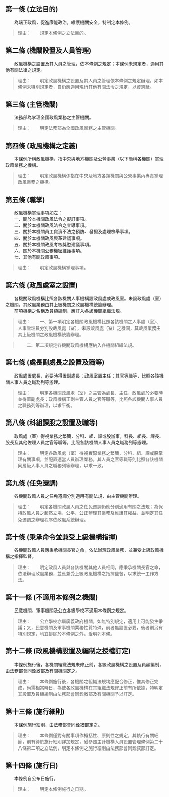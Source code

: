 第一條 (立法目的)
-----------------
　　為端正政風，促進廉能政治，維護機關安全，特制定本條例。  
> 理由：　　規定本條例之立法目的。



第二條 (機關設置及人員管理)
---------------------------
　　政風機構之設置及其人員之管理，依本條例之規定；本條例未規定者，適用其他有關法律之規定。  
> 理由：　　明定政風機構之設置及其人員之管理依本條例之規定辦理，如本條例未特別規定者，自仍應適用現行其他有關法令之規定，以資週延。



第三條 (主管機關)
-----------------
　　法務部為掌理全國政風業務之主管機關。  
> 理由：　　明定法務部為全國政風業務之主管機關。



第四條 (政風機構之定義)
-----------------------
　　本條例所稱政風機構，指中央與地方機關及公營事業（以下簡稱各機關）掌理政風業務之機構。  
> 理由：　　明定政風機構係指在中央及地方各類機關與公營事業內專責掌理政風業務之機構。



第五條 (職掌)
-------------
　　政風機構掌理事項如左：  
　　一、關於本機關政風法令之擬訂事項。  
　　二、關於本機關政風法令之宣導事項。  
　　三、關於本機關員工貪瀆不法之預防、發掘及處理檢舉事項。  
　　四、關於本機關政風興革建議事項。  
　　五、關於本機關政風考核獎懲建議事項。  
　　六、關於本機關公務機密維護事項。  
　　七、其他有關政風事項。  
> 理由：　　明定政風機構掌理事項。



第六條 (政風處室之設置)
-----------------------
　　各機關政風機構比照各該機關人事機構設政風處或政風室。未設政風處（室）之機關，其政風業務由其上級機關之政風機構統籌辦理。  
　　前項機構之名稱及員額編制，應訂入各該機關組織法規。  
> 理由：　　一、第一項明定各機關政風機構比照各該機關之人事處（室）、人事管理員分別設政風處（室），未設政風處（室）之機關，其政風業務由其上級機關之政風機構統籌辦理。

> 　　二、第二項規定各機關政風機構應納入各機關組織法規。



第七條 (處長副處長之設置及職等)
-------------------------------
　　政風處置處長，必要時得置副處長；政風室置主任；其官等職等，比照各該機關人事人員之職務列等辦理。  
> 理由：　　明定各機關政風處（室）之主管為處長、主任，政風處於必要時並得置副處長；政風機構正副主管人員之官等職等，比照各該機關人事人員之職務列等辦理，以求平衡。



第八條 (科組課股之設置及職等)
-----------------------------
　　政風處（室）得視業務之繁簡，分科、組、課或股辦事，科長、組長、課長、股長及其他佐理人員之官等職等，比照各該機關人事人員之職務列等辦理。  
> 理由：　　明定各政風處（室）得視實際業務之繁簡，分科、組、課或股掌理有關事項，並配置適當人員辦理業務，其人員之官等職等則比照各該機關同層級人事人員之職務列等辦理，以求一致。



第九條 (任免遷調)
-----------------
　　各機關政風人員之任免遷調分別適用有關法規，由主管機關辦理。  
> 理由：　　明定各機關政風人員之任免遷調仍應分別適用有關之法規；為保持政風人員之超然立場，公平、公正辦理其業務及維護其權益，並明定其任免遷調之辦理程序依政風系統辦理。



第十條 (秉承命令並兼受上級機構指揮)
-----------------------------------
　　各機關政風人員應秉承機關長官之命，依法辦理政風業務，並兼受上級政風機構之指揮監督。  
> 理由：　　明定政風人員與各該機關其他人員相同，應秉承機關長官之命，依法辦理政風業務，並應兼受上級政風機構之指揮監督，以求統一工作方法。



第十一條 (不適用本條例之機關)
-----------------------------
　　民意機關、軍事機關及公立各級學校不適用本條例之規定。  
> 理由：　　公立學校亦屬廣義政府機關，如無特別規定，適用上可能發生爭議；又，民意機關及軍事機關業務性質特殊，前者無設置必要，後者則另有特別規定，均宜排除於本條例之外，爰明列本條。



第十二條 (政風機構設置及編制之授權訂定)
---------------------------------------
　　本條例施行後，各機關組織法規未修正前，各級政風機構之設置及員額編制，由法務部會同銓敘部及有關機關定之。  
> 理由：　　本條例施行後，各機關之組織法規均應配合修正，惟其修正完成，尚需相當時日，為使各政風機構在其組織法規修正前有所依據，特明定其設置及員額編制由法務部會同銓敘部及有關機關予以訂定。



第十三條 (施行細則)
-------------------
　　本條例施行細則，由法務部會同銓敘部定之。  
> 理由：　　本條例僅對有關事項作概括性、原則性之規定，其執行有關細節，則有待於施行細則詳加規定，爰參照主計機構人員設置管理條例第二十八條第二項之立法例，明定本條例之施行細則由法務部會同銓敘部訂定。



第十四條 (施行日)
-----------------
　　本條例自公布日施行。  
> 理由：　　明定本條例施行之日期。